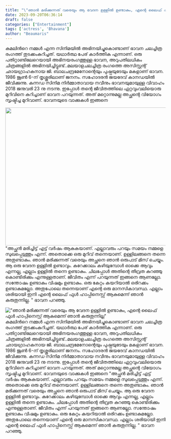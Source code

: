 ```yaml
---
title: "\"ഞാൻ മരിക്കുന്നത് വരെയും ആ വേദന ഉള്ളിൽ ഉണ്ടാകും, എന്റെ ലൈഫ് ഫുൾ ഹാപ്പിനെസ്സ് ആകുമെന്ന് ഞാൻ കരുതുന്നില്ല\""
date: 2023-09-20T06:36:14
draft: false
categories: ["Entertainment"]
tags: ['actress', 'Bhavana']
author: "Beaumaris"
---
```


കമലിൻറെ നമ്മൾ എന്ന സിനിമയിൽ അഭിനയിച്ചുകൊണ്ടാണ്‌ ഭാവന ചലച്ചിത്ര രംഗത്ത് തുടക്കംകുറിച്ചത്. യഥാർത്ഥ പേര് കാർത്തിക എന്നാണ്. ഒരു പതിറ്റാണ്ടിലേറെയായി അഭിനയരംഗത്തുള്ള ഭാവന, അറുപതിലധികം ചിത്രങ്ങളിൽ അഭിനയിച്ചിട്ടുണ്ട്..മലയാളചലച്ചിത്ര രം‌ഗത്തെ അസിസ്റ്റന്റ് ഛായഗ്രാഹകനായ ജി. ബാലചന്ദ്രമേനോന്റെയും പുഷ്പയുടേയും മകളാണ് ഭാവന. 1986 ജൂൺ 6-ന് തൃശ്ശൂരിലാണ് ജനനം. സഹോദരൻ ജയദേവ് കാനഡയിൽ ജീവിക്കുന്നു. കന്നഡ സിനിമ നിർമ്മാതാവായ നവീനും ഭാവനയുമായുള്ള വിവാഹം 2018 ജനുവരി 23 നു നടന്നു. ഇപ്പോൾ തന്റെ ജീവിതത്തിലെ ഏറ്റവുംവലിയൊരു മുറിവിനെ കുറിച്ചാണ് ഭാവന പറയുന്നത്. അത് മറ്റൊന്നുമല്ല അച്ഛന്റെ വിയോഗം സൃഷ്ടിച്ച മുറിവാണ്. ഭാവനയുടെ വാക്കുകൾ ഇങ്ങനെ

<img class="size-full wp-image-421006 aligncenter" src="https://cdn.boolokam.com/articles/2023/09/dddq-1.jpg" alt="" width="576" height="432" />"അച്ഛൻ മരിച്ചിട്ട് എട്ട് വർഷം ആകുകയാണ്. എല്ലാവരും പറയും സമയം നമ്മളെ സുഖപ്പെടുത്തും എന്ന്. അതൊക്കെ ഒരു മുറിവ് തന്നെയാണ്. ഉള്ളിലങ്ങനെ തന്നെ അതുണ്ടാകും. ഞാൻ മരിക്കുന്നത് വരെയും അച്ഛനെ ഞാൻ ഒരുപാട് മിസ് ചെയ്യും. ആ ഒരു വേദന ഉള്ളിൽ ഉണ്ടാവും. കുറേക്കാലം കഴിയുമ്പോൾ ഓക്കെ ആവും എന്നല്ല, എല്ലാം ഉള്ളിൽ തന്നെ ഉണ്ടാകും. ചിലപ്പോൾ അതിന്റെ തീവ്രത കുറഞ്ഞു കൊണ്ടിരിക്കും എന്നുള്ളതാണ്. ജീവിതം എന്ന് പറയുന്നത് ഇങ്ങനെ ആണല്ലോ. സന്തോഷം ഉണ്ടാകും വിഷമും ഉണ്ടാകും. ഒരു കേറ്റം കയറിയാൽ ഒരിറക്കം ഉണ്ടാകുമല്ലോ. അതുപോലെ തന്നെയാണ് എന്റെ ഒരു മാനസികാവസ്ഥ. എല്ലാം ശരിയായി ഇനി എന്റെ ലൈഫ് ഫുൾ ഹാപ്പിനെസ്സ് ആകുമെന്ന് ഞാൻ കരുതുന്നില്ല. " ഭാവന പറഞ്ഞു.


!["ഞാൻ മരിക്കുന്നത് വരെയും ആ വേദന ഉള്ളിൽ ഉണ്ടാകും, എന്റെ ലൈഫ് ഫുൾ ഹാപ്പിനെസ്സ് ആകുമെന്ന് ഞാൻ കരുതുന്നില്ല"](https://cdn.boolokam.com/articles/2023/09/dddq-1.jpg)കമലിൻറെ നമ്മൾ എന്ന സിനിമയിൽ അഭിനയിച്ചുകൊണ്ടാണ്‌ ഭാവന ചലച്ചിത്ര രംഗത്ത് തുടക്കംകുറിച്ചത്. യഥാർത്ഥ പേര് കാർത്തിക എന്നാണ്. ഒരു പതിറ്റാണ്ടിലേറെയായി അഭിനയരംഗത്തുള്ള ഭാവന, അറുപതിലധികം ചിത്രങ്ങളിൽ അഭിനയിച്ചിട്ടുണ്ട്..മലയാളചലച്ചിത്ര രം‌ഗത്തെ അസിസ്റ്റന്റ് ഛായഗ്രാഹകനായ ജി. ബാലചന്ദ്രമേനോന്റെയും പുഷ്പയുടേയും മകളാണ് ഭാവന. 1986 ജൂൺ 6-ന് തൃശ്ശൂരിലാണ് ജനനം. സഹോദരൻ ജയദേവ് കാനഡയിൽ ജീവിക്കുന്നു. കന്നഡ സിനിമ നിർമ്മാതാവായ നവീനും ഭാവനയുമായുള്ള വിവാഹം 2018 ജനുവരി 23 നു നടന്നു. ഇപ്പോൾ തന്റെ ജീവിതത്തിലെ ഏറ്റവുംവലിയൊരു മുറിവിനെ കുറിച്ചാണ് ഭാവന പറയുന്നത്. അത് മറ്റൊന്നുമല്ല അച്ഛന്റെ വിയോഗം സൃഷ്ടിച്ച മുറിവാണ്. ഭാവനയുടെ വാക്കുകൾ ഇങ്ങനെ "അച്ഛൻ മരിച്ചിട്ട് എട്ട് വർഷം ആകുകയാണ്. എല്ലാവരും പറയും സമയം നമ്മളെ സുഖപ്പെടുത്തും എന്ന്. അതൊക്കെ ഒരു മുറിവ് തന്നെയാണ്. ഉള്ളിലങ്ങനെ തന്നെ അതുണ്ടാകും. ഞാൻ മരിക്കുന്നത് വരെയും അച്ഛനെ ഞാൻ ഒരുപാട് മിസ് ചെയ്യും. ആ ഒരു വേദന ഉള്ളിൽ ഉണ്ടാവും. കുറേക്കാലം കഴിയുമ്പോൾ ഓക്കെ ആവും എന്നല്ല, എല്ലാം ഉള്ളിൽ തന്നെ ഉണ്ടാകും. ചിലപ്പോൾ അതിന്റെ തീവ്രത കുറഞ്ഞു കൊണ്ടിരിക്കും എന്നുള്ളതാണ്. ജീവിതം എന്ന് പറയുന്നത് ഇങ്ങനെ ആണല്ലോ. സന്തോഷം ഉണ്ടാകും വിഷമും ഉണ്ടാകും. ഒരു കേറ്റം കയറിയാൽ ഒരിറക്കം ഉണ്ടാകുമല്ലോ. അതുപോലെ തന്നെയാണ് എന്റെ ഒരു മാനസികാവസ്ഥ. എല്ലാം ശരിയായി ഇനി എന്റെ ലൈഫ് ഫുൾ ഹാപ്പിനെസ്സ് ആകുമെന്ന് ഞാൻ കരുതുന്നില്ല. " ഭാവന പറഞ്ഞു.
